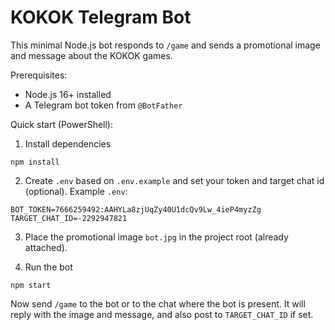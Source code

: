 # KOKOK Telegram Bot

This minimal Node.js bot responds to `/game` and sends a promotional image and message about the KOKOK games.

Prerequisites:
- Node.js 16+ installed
- A Telegram bot token from `@BotFather`

Quick start (PowerShell):

1. Install dependencies
```
npm install
```

2. Create `.env` based on `.env.example` and set your token and target chat id (optional). Example `.env`:
```
BOT_TOKEN=7666259492:AAHYLa8zjUqZy40U1dcQv9Lw_4ieP4myzZg
TARGET_CHAT_ID=-2292947821
```

3. Place the promotional image `bot.jpg` in the project root (already attached).

4. Run the bot
```
npm start
```

Now send `/game` to the bot or to the chat where the bot is present. It will reply with the image and message, and also post to `TARGET_CHAT_ID` if set.
